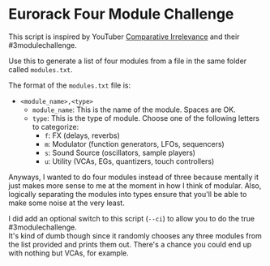 Eurorack Four Module Challenge
==

This script is inspired by YouTuber [Comparative Irrelevance](https://www.youtube.com/channel/UCQBQ6F7VD78Ic_FkTexeE8g) and their #3modulechallenge.

Use this to generate a list of four modules from a file in the same folder called `modules.txt`.

The format of the `modules.txt` file is:

* `<module_name>,<type>`
  * `module_name`: This is the name of the module.  Spaces are OK.
  * `type`: This is the type of module.  Choose one of the following letters to categorize:
    * `f`: FX (delays, reverbs)
    * `m`: Modulator (function generators, LFOs, sequencers)
    * `s`: Sound Source (oscillators, sample players)
    * `u`: Utility (VCAs, EGs, quantizers, touch controllers)

Anyways, I wanted to do four modules instead of three because mentally it just makes more sense
to me at the moment in how I think of modular.  Also, logically separating the modules into types 
ensure that you'll be able to make some noise at the very least.

I did add an optional switch to this script (`--ci`) to allow you to do the true #3modulechallenge.  
It's kind of dumb though since it randomly chooses any three modules from the list provided and 
prints them out.  There's a chance you could end up with nothing but VCAs, for example.
